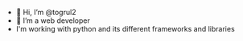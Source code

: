 - 👋 Hi, I’m @togrul2
- 👀 I’m a web developer
- I'm working with python and its different frameworks and libraries


<!---
togrul2/togrul2 is a ✨ special ✨ repository because its `README.md` (this file) appears on your GitHub profile.
You can click the Preview link to take a look at your changes.
--->
